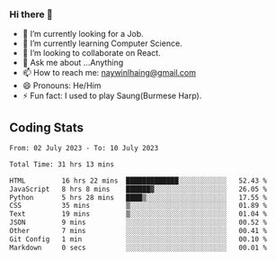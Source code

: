 ### Hi there 👋

- 🔭 I’m currently looking for a Job.
- 🌱 I’m currently learning Computer Science.
- 👯 I’m looking to collaborate on React.
- 💬 Ask me about ...Anything
- 📫 How to reach me: naywinlhaing@gmail.com
- 😄 Pronouns: He/Him
- ⚡ Fun fact: I used to play Saung(Burmese Harp).


## Coding Stats
<!--START_SECTION:waka-->

```txt
From: 02 July 2023 - To: 10 July 2023

Total Time: 31 hrs 13 mins

HTML         16 hrs 22 mins  █████████████░░░░░░░░░░░░   52.43 %
JavaScript   8 hrs 8 mins    ██████▓░░░░░░░░░░░░░░░░░░   26.05 %
Python       5 hrs 28 mins   ████▒░░░░░░░░░░░░░░░░░░░░   17.55 %
CSS          35 mins         ▒░░░░░░░░░░░░░░░░░░░░░░░░   01.89 %
Text         19 mins         ▒░░░░░░░░░░░░░░░░░░░░░░░░   01.04 %
JSON         9 mins          ░░░░░░░░░░░░░░░░░░░░░░░░░   00.52 %
Other        7 mins          ░░░░░░░░░░░░░░░░░░░░░░░░░   00.41 %
Git Config   1 min           ░░░░░░░░░░░░░░░░░░░░░░░░░   00.10 %
Markdown     0 secs          ░░░░░░░░░░░░░░░░░░░░░░░░░   00.01 %
```

<!--END_SECTION:waka-->
